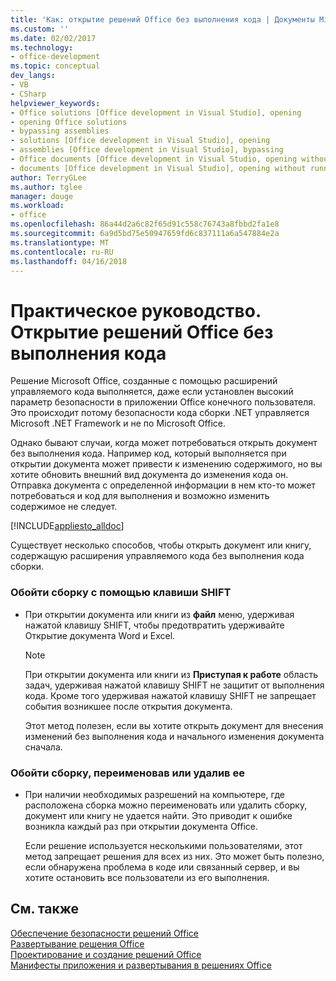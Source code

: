 ```yaml
---
title: 'Как: открытие решений Office без выполнения кода | Документы Microsoft'
ms.custom: ''
ms.date: 02/02/2017
ms.technology:
- office-development
ms.topic: conceptual
dev_langs:
- VB
- CSharp
helpviewer_keywords:
- Office solutions [Office development in Visual Studio], opening
- opening Office solutions
- bypassing assemblies
- solutions [Office development in Visual Studio], opening
- assemblies [Office development in Visual Studio], bypassing
- Office documents [Office development in Visual Studio, opening without running code
- documents [Office development in Visual Studio], opening without running code
author: TerryGLee
ms.author: tglee
manager: douge
ms.workload:
- office
ms.openlocfilehash: 86a44d2a6c82f65d91c558c76743a8fbbd2fa1e8
ms.sourcegitcommit: 6a9d5bd75e50947659fd6c837111a6a547884e2a
ms.translationtype: MT
ms.contentlocale: ru-RU
ms.lasthandoff: 04/16/2018
---
```

# <a name="how-to-open-office-solutions-without-running-code"></a>Практическое руководство. Открытие решений Office без выполнения кода
  Решение Microsoft Office, созданные с помощью расширений управляемого кода выполняется, даже если установлен высокий параметр безопасности в приложении Office конечного пользователя. Это происходит потому безопасности кода сборки .NET управляется Microsoft .NET Framework и не по Microsoft Office.  
  
 Однако бывают случаи, когда может потребоваться открыть документ без выполнения кода. Например код, который выполняется при открытии документа может привести к изменению содержимого, но вы хотите обновить внешний вид документа до изменения кода он. Отправка документа с определенной информации в нем кто-то может потребоваться и код для выполнения и возможно изменить содержимое не следует.  
  
 [!INCLUDE[appliesto_alldoc](../vsto/includes/appliesto-alldoc-md.md)]  
  
 Существует несколько способов, чтобы открыть документ или книгу, содержащую расширения управляемого кода без выполнения кода сборки.  
  
### <a name="to-bypass-the-assembly-by-using-the-shift-key"></a>Обойти сборку с помощью клавиши SHIFT  
  
-   При открытии документа или книги из **файл** меню, удерживая нажатой клавишу SHIFT, чтобы предотвратить удерживайте Открытие документа Word и Excel.  
  
    > [!NOTE]  
    >  При открытии документа или книги из **Приступая к работе** область задач, удерживая нажатой клавишу SHIFT не защитит от выполнения кода. Кроме того удерживая нажатой клавишу SHIFT не запрещает события возникшее после открытия документа.  
  
     Этот метод полезен, если вы хотите открыть документ для внесения изменений без выполнения кода и начального изменения документа сначала.  
  
### <a name="to-bypass-an-assembly-by-renaming-or-removing-it"></a>Обойти сборку, переименовав или удалив ее  
  
-   При наличии необходимых разрешений на компьютере, где расположена сборка можно переименовать или удалить сборку, документ или книгу не удается найти. Это приводит к ошибке возникла каждый раз при открытии документа Office.  
  
     Если решение используется несколькими пользователями, этот метод запрещает решения для всех из них. Это может быть полезно, если обнаружена проблема в коде или связанный сервер, и вы хотите остановить все пользователи из его выполнения.  
  
## <a name="see-also"></a>См. также  
 [Обеспечение безопасности решений Office](../vsto/securing-office-solutions.md)   
 [Развертывание решения Office](../vsto/deploying-an-office-solution.md)   
 [Проектирование и создание решений Office](../vsto/designing-and-creating-office-solutions.md)   
 [Манифесты приложения и развертывания в решениях Office](../vsto/application-and-deployment-manifests-in-office-solutions.md)  
  
  